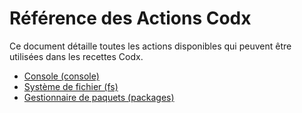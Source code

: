 # Référence des Actions Codx

Ce document détaille toutes les actions disponibles qui peuvent être utilisées dans les recettes Codx.

* [Console (console)](actions/console.md)
* [Système de fichier (fs)](actions/fs.md)
* [Gestionnaire de paquets (packages)](actions/packages.md)
